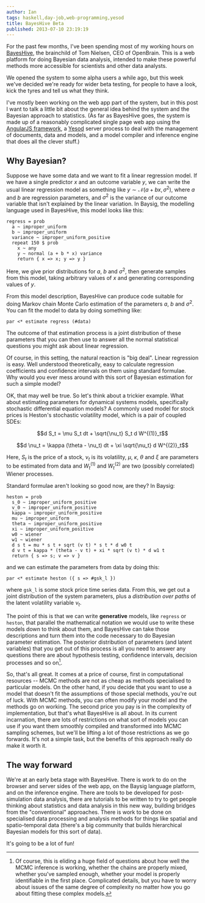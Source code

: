 ```yaml
---
author: Ian
tags: haskell,day-job,web-programming,yesod
title: BayesHive Beta
published: 2013-07-10 23:19:19
---
```


For the past few months, I've been spending most of my working hours
on [BayesHive](http://www.bayeshive.com), the brainchild of Tom
Nielsen, CEO of OpenBrain.  This is a web platform for doing Bayesian
data analysis, intended to make these powerful methods more accessible
for scientists and other data analysts.

We opened the system to some alpha users a while ago, but this week
we've decided we're ready for wider beta testing, for people to have a
look, kick the tyres and tell us what they think.

I've mostly been working on the web app part of the system, but in
this post I want to talk a little bit about the general idea behind
the system and the Bayesian approach to statistics.  (As far as
BayesHive goes, the system is made up of a reasonably complicated
single page web app using the
[AngularJS framework](http://angularjs.org/), a
[Yesod](http://www.yesodweb.com/) server process to deal with the
management of documents, data and models, and a model compiler and
inference engine that does all the clever stuff.)


## Why Bayesian?

Suppose we have some data and we want to fit a linear regression
model.  If we have a single predictor $x$ and an outcome variable $y$,
we can write the usual linear regression model as something like $y
\sim \mathcal{N}(a + b x, \sigma^2)$, where $a$ and $b$ are regression
parameters, and $\sigma^2$ is the variance of our outcome variable
that isn't explained by the linear variation.  In Baysig, the
modelling language used in BayesHive, this model looks like this:

```
regress = prob
  a ~ improper_uniform
  b ~ improper_uniform
  variance ~ improper_uniform_positive
  repeat 150 $ prob
    x ~ any
    y ~ normal (a + b * x) variance
    return { x => x; y => y }
```

Here, we give prior distributions for $a$, $b$ and $\sigma^2$, then
generate samples from this model, taking arbitrary values of $x$ and
generating corresponding values of $y$.

From this model description, BayesHive can produce code suitable for
doing Markov chain Monte Carlo estimation of the parameters $a$, $b$
and $\sigma^2$.  You can fit the model to data by doing something
like:

```
par <* estimate regress (#data)
```

The outcome of that estimation process is a joint distribution of
these parameters that you can then use to answer all the normal
statistical questions you might ask about linear regression.

Of course, in this setting, the natural reaction is "big deal".
Linear regression is easy.  Well understood theoretically, easy to
calculate regression coefficients and confidence intervals on them
using standard formulae.  Why would you ever mess around with this
sort of Bayesian estimation for such a simple model?

OK, that may well be true.  So let's think about a trickier example.
What about estimating parameters for dynamical systems models,
specifically stochastic differential equation models?  A commonly used
model for stock prices is Heston's stochastic volatility model, which
is a pair of coupled SDEs:

$$d S_t = \mu S_t dt + \sqrt{\nu_t} S_t d W^{(1)}_t$$

$$d \nu_t = \kappa (\theta - \nu_t) dt + \xi \sqrt{\nu_t} d W^{(2)}_t$$

Here, $S_t$ is the price of a stock, $\nu_t$ is its volatility, $\mu$,
$\kappa$, $\theta$ and $\xi$ are parameters to be estimated from data
and $W^{(1)}_t$ and $W^{(2)}_t$ are two (possibly correlated) Wiener
processes.

Standard formulae aren't looking so good now, are they?  In Baysig:

```
heston = prob
  s_0 ~ improper_uniform_positive
  v_0 ~ improper_uniform_positive
  kappa ~ improper_uniform_positive
  mu ~ improper_uniform
  theta ~ improper_uniform_positive
  xi ~ improper_uniform_positive
  w0 ~ wiener
  w1 ~ wiener
  d s t = mu * s t + sqrt (v t) * s t * d w0 t
  d v t = kappa * (theta - v t) + xi * sqrt (v t) * d w1 t
  return { s => s; v => v }
```

and we can estimate the parameters from data by doing this:

```
par <* estimate heston ({ s => #gsk_l })
```

where `gsk_l` is some stock price time series data.  From this, we get
out a joint distribution of the system parameters, plus a
*distribution over paths* of the latent volatility variable $\nu_t$.

The point of this is that we can write **generative** models, like
`regress` or `heston`, that parallel the mathematical notation we
would use to write these models down to think about them, and
BayesHive can take those descriptions and turn them into the code
necessary to do Bayesian parameter estimation.  The posterior
distribution of parameters (and latent variables) that you get out of
this process is all you need to answer any questions there are about
hypothesis testing, confidence intervals, decision processes and so
on[^1].

So, that's all great.  It comes at a price of course, first in
computational resources -- MCMC methods are not as cheap as methods
specialised to particular models.  On the other hand, if you decide
that you want to use a model that doesn't fit the assumptions of those
special methods, you're out of luck.  With MCMC methods, you can often
modify your model and the methods go on working.  The second price you
pay is in the complexity of implementation, but that's what BayesHive
is all about.  In its current incarnation, there are lots of
restrictions on what sort of models you can use if you want them
smoothly compiled and transformed into MCMC sampling schemes, but
we'll be lifting a lot of those restrictions as we go forwards.  It's
not a simple task, but the benefits of this approach really do
make it worth it.


## The way forward

We're at an early beta stage with BayesHive.  There is work to do on
the browser and server sides of the web app, on the Baysig language
platform, and on the inference engine.  There are tools to be
developed for post-simulation data analysis, there are tutorials to be
written to try to get people thinking about statistics and data
analysis in this new way, building bridges from the "conventional"
approaches.  There is work to be done on specialised data processing
and analysis methods for things like spatial and spatio-temporal data
(there's a big community that builds hierarchical Bayesian models for
this sort of data).

It's going to be a lot of fun!



[^1]: Of course, this is eliding a huge field of questions about how
      well the MCMC inference is working, whether the chains are
      properly mixed, whether you've sampled enough, whether your
      model is properly identifiable in the first place.  Complicated
      details, but you have to worry about issues of the same degree
      of complexity no matter how you go about fitting these complex
      models.
